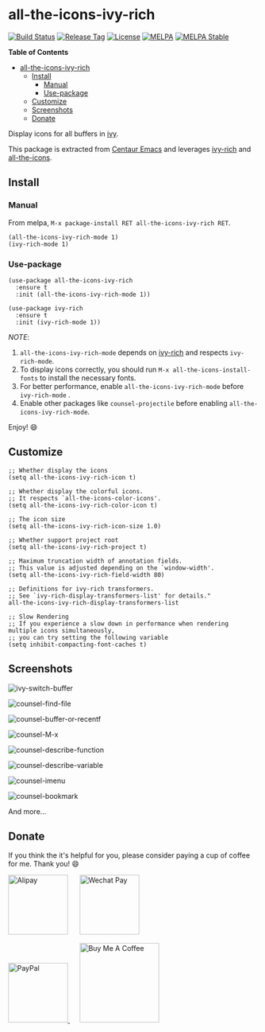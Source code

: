 # all-the-icons-ivy-rich

[![Build Status](https://github.com/seagle0128/all-the-icons-ivy-rich/workflows/CI/badge.svg?branch=master)](https://github.com/seagle0128/all-the-icons-ivy-rich/actions)
[![Release Tag](https://img.shields.io/github/tag/seagle0128/all-the-icons-ivy-rich.svg?label=Release)](https://github.com/seagle0128/all-the-icons-ivy-rich/releases)
[![License](http://img.shields.io/:License-GPL3-blue.svg)](License)
[![MELPA](https://melpa.org/packages/all-the-icons-ivy-rich-badge.svg)](https://melpa.org/#/all-the-icons-ivy-rich)
[![MELPA Stable](https://stable.melpa.org/packages/all-the-icons-ivy-rich-badge.svg)](https://stable.melpa.org/#/all-the-icons-ivy-rich)

<!-- markdown-toc start - Don't edit this section. Run M-x markdown-toc-refresh-toc -->
**Table of Contents**

- [all-the-icons-ivy-rich](#all-the-icons-ivy-rich)
    - [Install](#install)
        - [Manual](#manual)
        - [Use-package](#use-package)
    - [Customize](#customize)
    - [Screenshots](#screenshots)
    - [Donate](#donate)

<!-- markdown-toc end -->

Display icons for all buffers in [ivy](https://github.com/abo-abo/swiper).

This package is extracted from [Centaur
Emacs](https://github.com/seagle0128/.emacs.d) and leverages
[ivy-rich](https://github.com/Yevgnen/ivy-rich) and
[all-the-icons](https://github.com/domtronn/all-the-icons.el).

## Install

### Manual

From melpa, `M-x package-install RET all-the-icons-ivy-rich RET`.

``` emacs-lisp
(all-the-icons-ivy-rich-mode 1)
(ivy-rich-mode 1)
```

### Use-package

``` emacs-lisp
(use-package all-the-icons-ivy-rich
  :ensure t
  :init (all-the-icons-ivy-rich-mode 1))

(use-package ivy-rich
  :ensure t
  :init (ivy-rich-mode 1))

```

*NOTE*:

1. `all-the-icons-ivy-rich-mode` depends on
   [ivy-rich](https://github.com/Yevgnen/ivy-rich) and respects `ivy-rich-mode`.
1. To display icons correctly, you should run `M-x all-the-icons-install-fonts`
   to install the necessary fonts.
1. For better performance, enable `all-the-icons-ivy-rich-mode` before `ivy-rich-mode` .
1. Enable other packages like `counsel-projectile` before enabling `all-the-icons-ivy-rich-mode`.

Enjoy! :smile:

## Customize

``` emacs-lisp
;; Whether display the icons
(setq all-the-icons-ivy-rich-icon t)

;; Whether display the colorful icons.
;; It respects `all-the-icons-color-icons'.
(setq all-the-icons-ivy-rich-color-icon t)

;; The icon size
(setq all-the-icons-ivy-rich-icon-size 1.0)

;; Whether support project root
(setq all-the-icons-ivy-rich-project t)

;; Maximum truncation width of annotation fields.
;; This value is adjusted depending on the `window-width'.
(setq all-the-icons-ivy-rich-field-width 80)

;; Definitions for ivy-rich transformers.
;; See `ivy-rich-display-transformers-list' for details."
all-the-icons-ivy-rich-display-transformers-list

;; Slow Rendering
;; If you experience a slow down in performance when rendering multiple icons simultaneously,
;; you can try setting the following variable
(setq inhibit-compacting-font-caches t)
```

## Screenshots

![ivy-switch-buffer](https://user-images.githubusercontent.com/140797/154795765-786a29c2-3dc6-4a81-9992-fcd7043ae1ab.png
"ivy-switch-buffer")

![counsel-find-file](https://user-images.githubusercontent.com/140797/154795929-0987d4fe-14d8-4866-bf98-1e95d5493014.png
"counsel-find-file")

![counsel-buffer-or-recentf](https://user-images.githubusercontent.com/140797/154795792-f95a119f-c313-4b1f-b32f-9e312bb2fa15.png
"counsel-buffer-or-recentf")

![counsel-M-x](https://user-images.githubusercontent.com/140797/154795826-0fb8f5ea-825a-4108-a565-daeb5a6e7e96.png
"counsel-M-x")

![counsel-describe-function](https://user-images.githubusercontent.com/140797/154796653-718aabfa-dca8-4478-afa1-6272f1399362.png
"counsel-describe-function")

![counsel-describe-variable](https://user-images.githubusercontent.com/140797/154796713-f2d11548-83bb-46d1-bb0b-a1b621cac5b7.png
"counsel-describe-variable")

![counsel-imenu](https://user-images.githubusercontent.com/140797/154795862-a56b92a4-be07-42d7-9fec-9392e87cb83c.png
"counsel-imenu")

![counsel-bookmark](https://user-images.githubusercontent.com/140797/154795890-3b86a6c6-850c-4153-afdd-748d503ff265.png
"counsel-bookmark")

And more...

## Donate

If you think the it's helpful for you, please consider paying a cup of coffee
for me. Thank you! :smile:

<img
src="https://user-images.githubusercontent.com/140797/65818854-44204900-e248-11e9-9cc5-3e6339587cd8.png"
alt="Alipay" width="120"/>
&nbsp;&nbsp;&nbsp;&nbsp;
<img
src="https://user-images.githubusercontent.com/140797/65818844-366ac380-e248-11e9-931c-4bd872d0566b.png"
alt="Wechat Pay" width="120"/>

<a href="https://paypal.me/seagle0128" target="_blank">
<img
src="https://www.paypalobjects.com/digitalassets/c/website/marketing/apac/C2/logos-buttons/optimize/44_Grey_PayPal_Pill_Button.png"
alt="PayPal" width="120" />
</a>
&nbsp;&nbsp;&nbsp;&nbsp;
<a href="https://www.buymeacoffee.com/s9giES1" target="_blank">
<img src="https://cdn.buymeacoffee.com/buttons/default-orange.png" alt="Buy Me A Coffee"
width="160"/>
</a>
